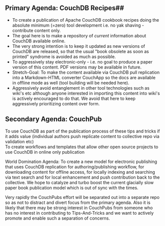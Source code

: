

## Primary Agenda: CouchDB Recipes##

* To create a publication of Apache CouchDB cookbook recipes doing the absolute minimum (=zero) tool development i.e. no yak shaving - contribute content only.
* The goal here is to make a repository of *current* information about CouchDB available online.
* The very strong intention is to keep it updated as new versions of CouchDB are released, so that the usual "book obsolete as soon as printed" syndrome is avoided as much as possible.
* To aggressively stay electronic-only - i.e. no goal to produce a paper version of this content.  PDF versions may be available in future. 
* Stretch-Goal: To make the content available via CouchDB pull replication into a Markdown-HTML converter CouchApp so the docs are available in offline mode as well (tool building will be needed here).
* Aggressively avoid entanglement in other tool technologies such as wiki's etc although anyone interested in importing this content into wiki's is actively encouraged to do that. We avoid that here to keep aggressively prioritizing content over form.

## Secondary Agenda: CouchPub ##

To use CouchDB as part of the publication process of these tips and tricks if it adds value (individual authors push replicate content to collective repo via validation etc)  
To create workflows and templates that allow other open source projects to use CouchDB in online only publication

World Domination Agenda:  To create a new model for electronic publishing that uses CouchDB replication for authoring/publishing workflow, for downloading content for offline access, for locally indexing and searching via text search and for local enhancement and push contribution back to the collective.  We hope to catalyze and turbo boost the current glacially slow paper book publication model which is out of sync with the times.

Very rapidly the CouchPubs effort will be separated out into a separate repo so as not to distract and divert focus from the primary agenda.  Also it is likely that there may be strong interest in CouchPubs from someone who has no interest in contributing to Tips-And-Tricks and we want to actively promote and enable such a separation of concerns. 

